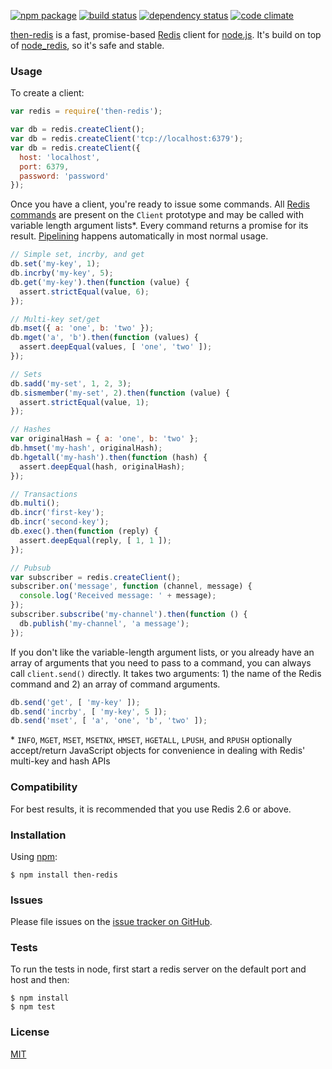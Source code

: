 [![npm package](https://img.shields.io/npm/v/then-redis.svg?style=flat-square)](https://www.npmjs.com/package/then-redis)
[![build status](https://img.shields.io/travis/mjackson/then-redis.svg?style=flat-square)](https://travis-ci.org/mjackson/then-redis)
[![dependency status](https://img.shields.io/david/mjackson/then-redis.svg?style=flat-square)](https://david-dm.org/mjackson/then-redis)
[![code climate](https://img.shields.io/codeclimate/github/mjackson/then-redis.svg?style=flat-square)](https://codeclimate.com/github/mjackson/then-redis)

[then-redis](https://github.com/mjackson/then-redis) is a fast, promise-based [Redis](http://redis.io) client for [node.js](http://nodejs.org). It's build on top of [node_redis](https://github.com/NodeRedis/node_redis), so it's safe and stable.

### Usage

To create a client:

```js
var redis = require('then-redis');

var db = redis.createClient();
var db = redis.createClient('tcp://localhost:6379');
var db = redis.createClient({
  host: 'localhost',
  port: 6379,
  password: 'password'
});
```

Once you have a client, you're ready to issue some commands. All [Redis commands](http://redis.io/commands) are present on the `Client` prototype and may be called with variable length argument lists*. Every command returns a promise for its result. [Pipelining](http://redis.io/topics/pipelining) happens automatically in most normal usage.

```js
// Simple set, incrby, and get
db.set('my-key', 1);
db.incrby('my-key', 5);
db.get('my-key').then(function (value) {
  assert.strictEqual(value, 6);
});

// Multi-key set/get
db.mset({ a: 'one', b: 'two' });
db.mget('a', 'b').then(function (values) {
  assert.deepEqual(values, [ 'one', 'two' ]);
});

// Sets
db.sadd('my-set', 1, 2, 3);
db.sismember('my-set', 2).then(function (value) {
  assert.strictEqual(value, 1);
});

// Hashes
var originalHash = { a: 'one', b: 'two' };
db.hmset('my-hash', originalHash);
db.hgetall('my-hash').then(function (hash) {
  assert.deepEqual(hash, originalHash);
});

// Transactions
db.multi();
db.incr('first-key');
db.incr('second-key');
db.exec().then(function (reply) {
  assert.deepEqual(reply, [ 1, 1 ]);
});

// Pubsub
var subscriber = redis.createClient();
subscriber.on('message', function (channel, message) {
  console.log('Received message: ' + message);
});
subscriber.subscribe('my-channel').then(function () {
  db.publish('my-channel', 'a message');
});
```

If you don't like the variable-length argument lists, or you already have an array of arguments that you need to pass to a command, you can always call `client.send()` directly. It takes two arguments: 1) the name of the Redis command and 2) an array of command arguments.

```js
db.send('get', [ 'my-key' ]);
db.send('incrby', [ 'my-key', 5 ]);
db.send('mset', [ 'a', 'one', 'b', 'two' ]);
```

\* `INFO`, `MGET`, `MSET`, `MSETNX`, `HMSET`, `HGETALL`, `LPUSH`, and `RPUSH` optionally accept/return JavaScript objects for convenience in dealing with Redis' multi-key and hash APIs

### Compatibility

For best results, it is recommended that you use Redis 2.6 or above.

### Installation

Using [npm](https://www.npmjs.org/):

    $ npm install then-redis

### Issues

Please file issues on the [issue tracker on GitHub](https://github.com/mjackson/then-redis/issues).

### Tests

To run the tests in node, first start a redis server on the default port and host and then:

    $ npm install
    $ npm test

### License

[MIT](http://opensource.org/licenses/MIT)
